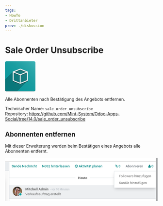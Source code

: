 ```yaml
---
tags:
- HowTo
- Drittanbieter
prev: ./diskussion
---
```

# Sale Order Unsubscribe
![icon_oms_box](assets/icon_oms_box.png)

Alle Abonnenten nach Bestätigung des Angebots entfernen.
 
Technischer Name: `sale_order_unsubscribe`\
Repository: <https://github.com/Mint-System/Odoo-Apps-Social/tree/14.0/sale_order_unsubscribe>

## Abonnenten entfernen

Mit dieser Erweiterung werden beim Bestätigen eines Angebots alle Abonnenten entfernt.

![](assets/Sale%20Order%20Unsubscribe.png)